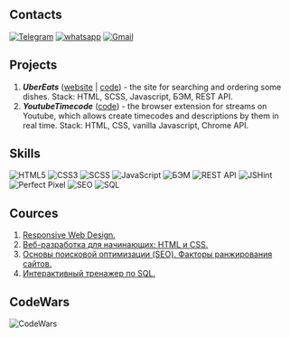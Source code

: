 ## Contacts
[![Telegram](https://img.shields.io/badge/Telegram-111111?style=for-the-badge&logo=telegram)](https://t.me/Alb_Shar)
[![whatsapp](https://img.shields.io/badge/whatsapp-111111?style=for-the-badge&logo=whatsapp)]((https://wa.me/79110058235))
[![Gmail](https://img.shields.io/badge/Gmail-111111?style=for-the-badge&logo=Gmail)](sharipov.albert1991@gmail.com)

## Projects
1.  ___UberEats___ ([website](https://albshar.github.io/ubereats/) | [code](https://github.com/AlbShar/ubereats)) - the site for searching and ordering some dishes. Stack: HTML, SCSS, Javascript, БЭМ, REST API.
2.  ___YoutubeTimecode___ ([code](https://github.com/AlbShar/extension-youtubeTimecode)) - the browser extension for streams on Youtube, which allows create timecodes and descriptions by them in real time. Stack: HTML, CSS, vanilla Javascript, Chrome API.

## Skills
 ![HTML5](https://img.shields.io/badge/-HTML5-E34F26?style=for-the-badge&logo=html5&logoColor=white) ![CSS3](https://img.shields.io/badge/-CSS3-1572B6?style=for-the-badge&logo=css3) ![SCSS](https://img.shields.io/badge/-SCSS-212121?style=for-the-badge&logo=Sass) ![JavaScript](https://img.shields.io/badge/JavaScript-212121?style=for-the-badge&logo=javascript&logoColor=F0DB4F) ![БЭМ](https://img.shields.io/badge/БЭМ-212121?style=for-the-badge&logo=BEM&logoColor=white) ![REST API](https://img.shields.io/badge/REST_API-212121?style=for-the-badge) ![JSHint](https://img.shields.io/badge/JSHint-212121?style=for-the-badge&logo=JSHINT&logoColor=4B32C3) ![Perfect Pixel](https://img.shields.io/badge/Perfect_Pixel-212121?style=for-the-badge)  ![SEO](https://img.shields.io/badge/SEO-212121?style=for-the-badge&logo=SEO&logoColor=4B32C3) ![SQL](https://img.shields.io/badge/SQL-212121?style=for-the-badge&logo=SQL&logoColor=4B32C3)

## Cources
1. [Responsive Web Design.](https://drive.google.com/file/d/1eQmuRE89wyT7DjY0IXr_7mcWcNOOnay_/view?usp=sharing)
2. [Веб-разработка для начинающих: HTML и CSS.](https://drive.google.com/file/d/18YArF7SUtugi9baCGMhpHGUnhwyj5tUz/view?usp=sharing)
3. [Основы поисковой оптимизации (SEO). Факторы ранжирования сайтов.](https://drive.google.com/file/d/19mj9H4hVR2uTRLAdjHqYKbM8C8MLvjnV/view?usp=sharing)
4. [Интерактивный тренажер по SQL.](https://drive.google.com/file/d/1RoorLd-SVnFnN7RKvLtkF4I4uo3-8Lev/view?usp=sharing)

## CodeWars
![CodeWars](https://www.codewars.com/users/Alb_Shar/badges/large)
